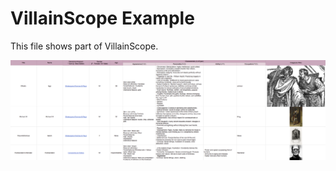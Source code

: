 # VillainScope Example
This file shows part of VillainScope.

![Draft of VillainScope](Image/example_novel.png)
